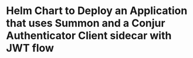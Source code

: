# Helm Chart to Deploy an Application that uses Summon and a Conjur Authenticator Client sidecar with JWT flow

